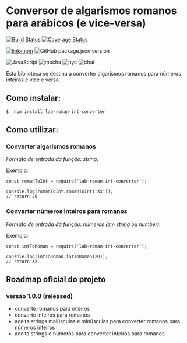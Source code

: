 # Conversor de algarismos romanos para arábicos (e vice-versa)

[![Build Status](https://travis-ci.org/layshidani/lab-roman-int-converter.svg?branch=master)](https://travis-ci.org/hlays/lab-roman-int-converter)
[![Coverage Status](https://coveralls.io/repos/github/layshidani/lab-roman-int-converter/badge.svg?branch=master)](https://coveralls.io/github/hlays/lab-roman-int-converter?branch=master)

[![link-npm](https://img.shields.io/badge/link-npm-red.svg)](https://www.npmjs.com/package/lab-roman-int-converter)
![GitHub package.json version](https://img.shields.io/github/package-json/v/hlays/lab-roman-int-converter.svg)

![JavaScript](https://img.shields.io/badge/-JavaScript-yellow.svg)
![mocha](https://img.shields.io/badge/-mocha-yellowgreen.svg)
![nyc](https://img.shields.io/badge/-nyc-brightgreen.svg)
![chai](https://img.shields.io/badge/-chai-orange.svg)

Esta biblioteca se destina a converter algarismos romanos para números inteiros e vice e versa.

## Como instalar:

```bash
$  npm install lab-roman-int-converter
```

## Como utilizar:

### Converter algarismos romanos

*Formato de entrada da função: string.*

Exemplo:

```node
const romanToInt = require('lab-roman-int-converter');

console.log(romanToInt.romanToInt('Xx'));
// return 20
```

### Converter números inteiros para romanos
*Formato de entrada da função: números (em string ou number).*

Exemplo:

```
const intToRoman = require('lab-roman-int-converter');

console.log(intToRoman.intToRoman(20));
// return XX
```

## Roadmap oficial do projeto

### versão 1.0.0 (released)
* converte romanos para inteiros
* converte inteiros para romanos
* aceita strings maiúsculas e minúsculas para converter romanos para números inteiros
* aceita strings e números para converter inteiros para romanos
